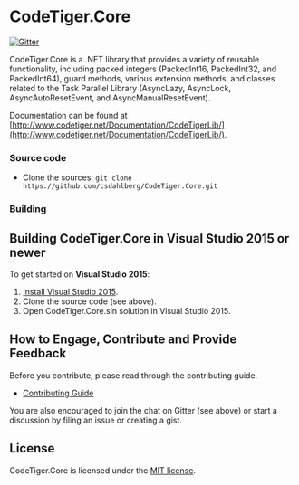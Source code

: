 # CodeTiger.Core
[![Gitter](https://badges.gitter.im/csdahlberg/CodeTiger.Core.svg)](https://gitter.im/csdahlberg/CodeTiger.Core?utm_source=badge&utm_medium=badge&utm_campaign=pr-badge&utm_content=badge)

CodeTiger.Core is a .NET library that provides a variety of reusable functionality, including packed integers (PackedInt16, PackedInt32, and PackedInt64), guard methods, various extension methods, and classes related to the Task Parallel Library (AsyncLazy, AsyncLock, AsyncAutoResetEvent, and AsyncManualResetEvent).

Documentation can be found at [http://www.codetiger.net/Documentation/CodeTigerLib/](http://www.codetiger.net/Documentation/CodeTigerLib/).

### Source code

* Clone the sources: `git clone https://github.com/csdahlberg/CodeTiger.Core.git`

### Building
## Building CodeTiger.Core in Visual Studio 2015 or newer
To get started on **Visual Studio 2015**:

1. [Install Visual Studio 2015](http://www.visualstudio.com/en-us/downloads/visual-studio-2015-downloads-vs).
2. Clone the source code (see above).
3. Open CodeTiger.Core.sln solution in Visual Studio 2015.

## How to Engage, Contribute and Provide Feedback
Before you contribute, please read through the contributing guide.

* [Contributing Guide](CONTRIBUTING.md)

You are also encouraged to join the chat on Gitter (see above) or start a discussion by filing an issue or creating a gist.

## License

CodeTiger.Core is licensed under the [MIT license](LICENSE).

